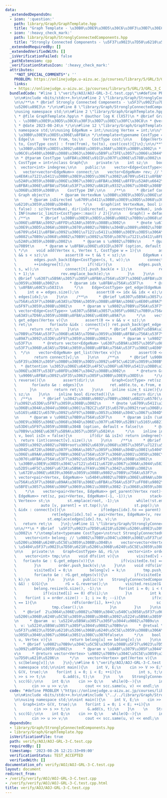 ```yaml
---
data:
  _extendedDependsOn:
  - icon: ':question:'
    path: library/Graph/GraphTemplate.hpp
    title: "Graph Template - \u30B0\u30E9\u30D5\u30C6\u30F3\u30D7\u30EC\u30FC\u30C8"
  - icon: ':heavy_check_mark:'
    path: library/Graph/StronglyConnectedComponents.hpp
    title: "Strongly Connected Components - \u5F37\u9023\u7D50\u6210\u5206\u5206\u89E3"
  _extendedRequiredBy: []
  _extendedVerifiedWith: []
  _isVerificationFailed: false
  _pathExtension: cpp
  _verificationStatusIcon: ':heavy_check_mark:'
  attributes:
    '*NOT_SPECIAL_COMMENTS*': ''
    PROBLEM: https://onlinejudge.u-aizu.ac.jp/courses/library/5/GRL/3/GRL_3_C
    links:
    - https://onlinejudge.u-aizu.ac.jp/courses/library/5/GRL/3/GRL_3_C
  bundledCode: "#line 1 \"verify/AOJ/AOJ-GRL-3-C.test.cpp\"\n#define PROBLEM \"https://onlinejudge.u-aizu.ac.jp/courses/library/5/GRL/3/GRL_3_C\"\
    \n\n#include <bits/stdc++.h>\n\n#line 2 \"library/Graph/StronglyConnectedComponents.hpp\"\
    \n\n/**\n * @brief Strongly Connected Components - \u5F37\u9023\u7D50\u6210\u5206\
    \u5206\u89E3\n */\n\n#line 8 \"library/Graph/StronglyConnectedComponents.hpp\"\
    \nusing namespace std;\n\n#line 2 \"library/Graph/GraphTemplate.hpp\"\n\n/**\n\
    \ * @file GraphTemplate.hpp\n * @author log K (lX57)\n * @brief Graph Template\
    \ - \u30B0\u30E9\u30D5\u30C6\u30F3\u30D7\u30EC\u30FC\u30C8\n * @version 1.2\n\
    \ * @date 2023-08-24\n */\n\n#line 12 \"library/Graph/GraphTemplate.hpp\"\nusing\
    \ namespace std;\n\nusing EdgeNum = int;\nusing Vertex = int;\n\n/**\n * @brief\
    \ \u30B0\u30E9\u30D5\u306E\u8FBA\n */\ntemplate<typename CostType = int>\nstruct\
    \ Edge{\n    Vertex from, to;\n    CostType cost;\n\n    Edge(Vertex from, Vertex\
    \ to, CostType cost) : from(from), to(to), cost(cost){}\n};\n\n/**\n * @brief\
    \ \u30B0\u30E9\u30D5\u3092\u8868\u3059\u30AF\u30E9\u30B9\u3002\n * @note \u8FBA\
    \u96C6\u5408\u306B\u3088\u3063\u3066\u5B9F\u73FE\u3057\u3066\u3044\u308B\u3002\
    \n * @tparam CostType \u8FBA\u306E\u91CD\u307F\u306E\u578B\u3002\n */\ntemplate<typename\
    \ CostType = int>\nclass Graph{\n    private:\n    int sz;\n    bool dir;\n  \
    \  vector<int> indegree;\n\n    public:\n    vector<Edge<CostType>> edges;\n \
    \   vector<vector<EdgeNum>> connect;\n    vector<EdgeNum> rev; // \u5F62\u5F0F\
    \u4E0A\u7121\u5411\u30B0\u30E9\u30D5\u3067\u3082\u6709\u5411\u8FBA\u3092\u8FFD\
    \u52A0\u3059\u308B\u306E\u3067\u3001\u8FBA\u306E\u8FFD\u52A0\u6642\u306B\u9006\
    \u8FBA\u306E\u8FBA\u756A\u53F7\u3092\u8A18\u9332\u3067\u304D\u308B\u3088\u3046\
    \u306B\u3059\u308B\n    CostType INF;\n\n    /**\n     * @brief Construct a new\
    \ Graph object\n     * @param VertexNum \u30B0\u30E9\u30D5\u306E\u9802\u70B9\u6570\
    \n     * @param isDirected \u6709\u5411\u30B0\u30E9\u30D5\u3068\u3057\u3066\u4F5C\
    \u6210\u3059\u308B\u304B\n     */\n    Graph(int VertexNum, bool isDirected =\
    \ false) : sz(VertexNum), dir(isDirected), connect(VertexNum), indegree(VertexNum),\
    \ INF(numeric_limits<CostType>::max() / 2){}\n\n    Graph() = default;\n\n   \
    \ /**\n     * @brief \u30B0\u30E9\u30D5\u306B\u9802\u70B9s\u3068\u9802\u70B9t\u9593\
    \u306E\u8FBA\u3092\u8FFD\u52A0\u3059\u308B\u3002\n     * @note \u6709\u5411\u30B0\
    \u30E9\u30D5\u306A\u3089\u3070\u9802\u70B9s\u304B\u3089\u9802\u70B9t\u3078\u306E\
    \u6709\u5411\u8FBA\u3092\u3001\u7121\u5411\u30B0\u30E9\u30D5\u306A\u3089\u3070\
    \u9802\u70B9s\u3068\u9802\u70B9t\u3092\u7D50\u3076\u7121\u5411\u8FBA\u3092\u8FFD\
    \u52A0\u3059\u308B\u3002\n     * @param s \u9802\u70B9s\n     * @param t \u9802\
    \u70B9t\n     * @param w \u8FBA\u306E\u91CD\u307F (option, default = 1)\n    \
    \ */\n    void add(Vertex s, Vertex t, CostType w = 1){\n        assert(0 <= s\
    \ && s < sz);\n        assert(0 <= t && t < sz);\n        EdgeNum e = edges.size();\n\
    \        edges.push_back(Edge<CostType>(s, t, w));\n        connect[s].push_back(e);\n\
    \        ++indegree[t];\n        if(!dir){\n            edges.push_back(Edge<CostType>(t,\
    \ s, w));\n            connect[t].push_back(e + 1);\n            rev.emplace_back(e\
    \ + 1);\n            rev.emplace_back(e);\n        }\n    }\n\n    /**\n     *\
    \ @brief \u6307\u5B9A\u3057\u305F\u8FBA\u756A\u53F7\u306E\u8FBA\u3092\u53D6\u5F97\
    \u3059\u308B\u3002\n     * @param idx \u8FBA\u756A\u53F7\n     * @return Edge<CostType>\
    \ \u8FBA\u60C5\u5831\n     */\n    Edge<CostType> get_edge(EdgeNum idx){\n   \
    \     int e = edges.size();\n        assert(0 <= idx && idx < e);\n        return\
    \ edges[idx];\n    }\n\n    /**\n     * @brief \u6307\u5B9A\u3057\u305F\u9802\u70B9\
    \u756A\u53F7\u306B\u63A5\u7D9A\u3059\u308B\u8FBA\u306E\u4E00\u89A7\u3092\u53D6\
    \u5F97\u3059\u308B\u3002\n     * @param v \u9802\u70B9\u756A\u53F7\n     * @return\
    \ vector<Edge<CostType>> \u6307\u5B9A\u3057\u305F\u9802\u70B9\u756A\u53F7\u306B\
    \u63A5\u7D9A\u3059\u308B\u8FBA\u306E\u4E00\u89A7\n     */\n    vector<Edge<CostType>>\
    \ get_edges(Vertex v){\n        assert(0 <= v && v < sz);\n        vector<Edge<CostType>>\
    \ ret;\n        for(auto &idx : connect[v]) ret.push_back(get_edge(idx));\n  \
    \      return ret;\n    }\n\n    /**\n     * @brief \u6307\u5B9A\u3057\u305F\u9802\
    \u70B9\u756A\u53F7\u306B\u63A5\u7D9A\u3059\u308B\u8FBA\u756A\u53F7\u306E\u4E00\
    \u89A7\u3092\u53D6\u5F97\u3059\u308B\u3002\n     * @param v \u9802\u70B9\u756A\
    \u53F7\n     * @return vector<EdgeNum> \u6307\u5B9A\u3057\u305F\u9802\u70B9\u756A\
    \u53F7\u306B\u63A5\u7D9A\u3059\u308B\u8FBA\u756A\u53F7\u306E\u4E00\u89A7\n   \
    \  */\n    vector<EdgeNum> get_list(Vertex v){\n        assert(0 <= v && v < sz);\n\
    \        return connect[v];\n    }\n\n    /**\n     * @brief \u9006\u8FBA\u3092\
    \u5F35\u3063\u305F\u30B0\u30E9\u30D5\u3092\u4F5C\u6210\u3059\u308B\u3002\n   \
    \  * @attention \u3053\u306E\u64CD\u4F5C\u306F\u6709\u5411\u30B0\u30E9\u30D5\u306B\
    \u306E\u307F\u53EF\u80FD\u3067\u3042\u308B\u3002\n     * @return Graph<CostType>\
    \ \u9006\u8FBA\u3092\u5F35\u3063\u305F\u30B0\u30E9\u30D5\n     */\n    Graph<CostType>\
    \ reverse(){\n        assert(dir);\n        Graph<CostType> ret(sz, true);\n \
    \       for(auto &e : edges){\n            ret.add(e.to, e.from, e.cost);\n  \
    \      }\n        return ret;\n    }\n\n    inline size_t size(){\n        return\
    \ sz;\n    }\n\n    inline bool directed(){\n        return dir;\n    }\n\n  \
    \  /**\n     * @brief \u3042\u308B\u9802\u70B9\u306E\u6B21\u6570(\u51FA\u6B21\u6570\
    )\u3092\u53D6\u5F97\u3059\u308B\u3002\n     * @note \u6709\u5411\u30B0\u30E9\u30D5\
    \u306B\u304A\u3044\u3066\u3001\u7B2C2\u5F15\u6570\u3092true\u306B\u3059\u308C\u3070\
    \u5165\u6B21\u6570\u3092\u5F97\u308B\u3053\u3068\u304C\u3067\u304D\u308B\u3002\
    \n     * @param v \u9802\u70B9\u756A\u53F7\n     * @param isIn (\u6709\u5411\u30B0\
    \u30E9\u30D5\u306E\u3068\u304D\u306E\u307F\u6709\u52B9)\u5165\u6B21\u6570\u3092\
    \u53D6\u5F97\u3059\u308B\u304B (option, default = false)\n     * @return int \u9802\
    \u70B9v\u306E\u6307\u5B9A\u3057\u305F\u5024\n     */\n    inline int degree(Vertex\
    \ v, bool isIn = false){\n        if(dir && isIn) return indegree[v];\n      \
    \  return (int)connect[v].size();\n    }\n\n    /**\n     * @brief \u30B0\u30E9\
    \u30D5\u3092\u9802\u70B9root\u3092\u6839\u3068\u3057\u305F\u7121\u5411\u6839\u4ED8\
    \u304D\u6728\u3068\u307F\u306A\u3057\u305F\u3068\u304D\u3001\u5404\u9802\u70B9\
    \u306E\u89AA\u9802\u70B9\u306E\u756A\u53F7\u3068\u3001\u305D\u308C\u3092\u7D50\
    \u3076\u8FBA\u756A\u53F7\u3092\u53D6\u5F97\u3059\u308B\u3002\n     * @attention\
    \ \u30B0\u30E9\u30D5\u304C\u7121\u5411\u6728\u3067\u306A\u3044\u5834\u5408\u306E\
    \u52D5\u4F5C\u306F\u672A\u5B9A\u7FA9\u3067\u3042\u308B\u3002\n     * @param root\
    \ \u6728\u306E\u6839\u3068\u3059\u308B\u9802\u70B9\u756A\u53F7\n     * @return\
    \ vector<pair<Vertex, EdgeNum>> \u5404\u9802\u70B9\u306E\u89AA\u306E\u9802\u70B9\
    \u756A\u53F7\u3068\u89AA\u3078\u306E\u8FBA\u756A\u53F7\uFF08\u9802\u70B9root\u306B\
    \u5BFE\u3057\u3066\u306F\u3069\u3061\u3089\u3082-1\u3068\u3059\u308B\uFF09\n \
    \    */\n    vector<pair<Vertex, EdgeNum>> get_parent(Vertex root){\n        vector<pair<Vertex,\
    \ EdgeNum>> ret(sz, pair<Vertex, EdgeNum>(-1, -1));\n        stack<pair<Vertex,\
    \ Vertex>> st;\n        st.emplace(root, -1);\n        while(!st.empty()){\n \
    \           auto [v, parent] = st.top();\n            st.pop();\n            for(auto\
    \ &idx : connect[v]){\n                if(edges[idx].to == parent) continue;\n\
    \                ret[edges[idx].to] = pair<Vertex, EdgeNum>(v, rev[idx]);\n  \
    \              st.emplace(edges[idx].to, v);\n            }\n        }\n     \
    \   return ret;\n    }\n};\n#line 11 \"library/Graph/StronglyConnectedComponents.hpp\"\
    \n\n/**\n * @brief  \u5F37\u9023\u7D50\u6210\u5206\u5206\u89E3\u3092\u884C\u3046\
    \u3002\n */\ntemplate<typename CostType>\nstruct StronglyConnectedComponents{\n\
    \    vector<int> belong; // \u9802\u70B9\u304C\u3069\u306E\u5F37\u9023\u7D50\u6210\
    \u5206\u306B\u6240\u5C5E\u3059\u308B\u304B\n    vector<vector<Vertex>> sc; //\
    \ \u5404\u5F37\u9023\u7D50\u6210\u5206\u306B\u6240\u5C5E\u3059\u308B\u9802\u70B9\
    \n\n    private:\n    Graph<CostType> &G, rG;\n    vector<int> order, visited;\n\
    \    vector<int> tmp;\n\n    void dfs(int v){\n        visited[v] = 1;\n     \
    \   for(auto &e : G.get_edges(v)){\n            if(visited[e.to] == 0) dfs(e.to);\n\
    \        }\n        order.push_back(v);\n    }\n\n    void rdfs(int v, int k){\n\
    \        visited[v] = 0;\n        belong[v] = k;\n        tmp.push_back(v);\n\
    \        for(auto &e : rG.get_edges(v)){\n            if(visited[e.to] == 1) rdfs(e.to,\
    \ k);\n        }\n    }\n\n    public:\n    StronglyConnectedComponents(Graph<CostType>\
    \ &G) : G(G){\n        rG = G.reverse();\n        visited.resize(G.size(), 0);\n\
    \        belong.resize(G.size(), -1);\n        for(int i = 0; i < G.size(); ++i){\n\
    \            if(visited[i] == 0) dfs(i);\n        }\n        int k = 0;\n    \
    \    for(int i = order.size() - 1; i >= 0; --i){\n            if(visited[order[i]]\
    \ == 1){\n                rdfs(order[i], k++);\n                sc.push_back(tmp);\n\
    \                tmp.clear();\n            }\n        }\n    }\n\n    /**\n  \
    \   * @brief  2\u3064\u306E\u9802\u70B9\u304C\u540C\u3058\u5F37\u9023\u7D50\u6210\
    \u5206\u306B\u6240\u5C5E\u3059\u308B\u304B\u3092\u5224\u5B9A\u3059\u308B\u3002\
    \n     * @param  u: \u5224\u5B9A\u3057\u305F\u3044\u9802\u70B9u\n     * @param\
    \  v: \u5224\u5B9A\u3057\u305F\u3044\u9802\u70B9v\n     * @retval \u540C\u3058\
    \u5F37\u9023\u7D50\u6210\u5206\u306B\u6240\u5C5E\u3059\u308B\u306A\u3089true\u3001\
    \u305D\u3046\u3067\u306A\u3051\u308C\u3070false\n     */\n    bool same(Vertex\
    \ u, Vertex v){\n        return belong[u] == belong[v];\n    }\n\n    /**\n  \
    \   * @brief \u9802\u70B9v\u304C\u5C5E\u3059\u308B\u5F37\u9023\u7D50\u6210\u5206\
    \u3092\u8FD4\u3059\u3002\n     * @param v \u8ABF\u3079\u305F\u3044\u9802\u70B9\
    v\n     * @return vector<Vertex> \u9802\u70B9v\u304C\u5C5E\u3059\u308B\u5F37\u9023\
    \u7D50\u6210\u5206\n     */\n    vector<Vertex> get(Vertex v){\n        return\
    \ sc[belong[v]];\n    }\n};\n#line 6 \"verify/AOJ/AOJ-GRL-3-C.test.cpp\"\n\nusing\
    \ namespace std;\n\nint main(){\n    int V, E;\n    cin >> V >> E;\n    Graph<int>\
    \ G(V, true);\n    for(int i = 0; i < E; ++i){\n        int s, t;\n        cin\
    \ >> s >> t;\n        G.add(s, t);\n    }\n    \n    StronglyConnectedComponents<int>\
    \ scc(G);\n\n    int Q;\n    cin >> Q;\n    while(Q--){\n        int u, v;\n \
    \       cin >> u >> v;\n        cout << scc.same(u, v) << endl;\n    }\n}\n"
  code: "#define PROBLEM \"https://onlinejudge.u-aizu.ac.jp/courses/library/5/GRL/3/GRL_3_C\"\
    \n\n#include <bits/stdc++.h>\n\n#include \"../../library/Graph/StronglyConnectedComponents.hpp\"\
    \n\nusing namespace std;\n\nint main(){\n    int V, E;\n    cin >> V >> E;\n \
    \   Graph<int> G(V, true);\n    for(int i = 0; i < E; ++i){\n        int s, t;\n\
    \        cin >> s >> t;\n        G.add(s, t);\n    }\n    \n    StronglyConnectedComponents<int>\
    \ scc(G);\n\n    int Q;\n    cin >> Q;\n    while(Q--){\n        int u, v;\n \
    \       cin >> u >> v;\n        cout << scc.same(u, v) << endl;\n    }\n}"
  dependsOn:
  - library/Graph/StronglyConnectedComponents.hpp
  - library/Graph/GraphTemplate.hpp
  isVerificationFile: true
  path: verify/AOJ/AOJ-GRL-3-C.test.cpp
  requiredBy: []
  timestamp: '2023-08-26 12:21:33+09:00'
  verificationStatus: TEST_ACCEPTED
  verifiedWith: []
documentation_of: verify/AOJ/AOJ-GRL-3-C.test.cpp
layout: document
redirect_from:
- /verify/verify/AOJ/AOJ-GRL-3-C.test.cpp
- /verify/verify/AOJ/AOJ-GRL-3-C.test.cpp.html
title: verify/AOJ/AOJ-GRL-3-C.test.cpp
---
```

